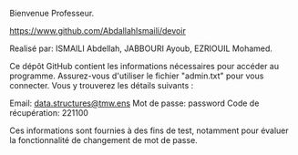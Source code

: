 Bienvenue Professeur.

https://www.github.com/AbdallahIsmaili/devoir

Realisé par: ISMAILI Abdellah, JABBOURI Ayoub, EZRIOUIL Mohamed.

Ce dépôt GitHub contient les informations nécessaires pour accéder au programme. Assurez-vous d'utiliser le fichier "admin.txt" pour vous connecter. Vous y trouverez les détails suivants :

Email: data.structures@tmw.ens
Mot de passe: password
Code de récupération: 221100

Ces informations sont fournies à des fins de test, notamment pour évaluer la fonctionnalité de changement de mot de passe.
